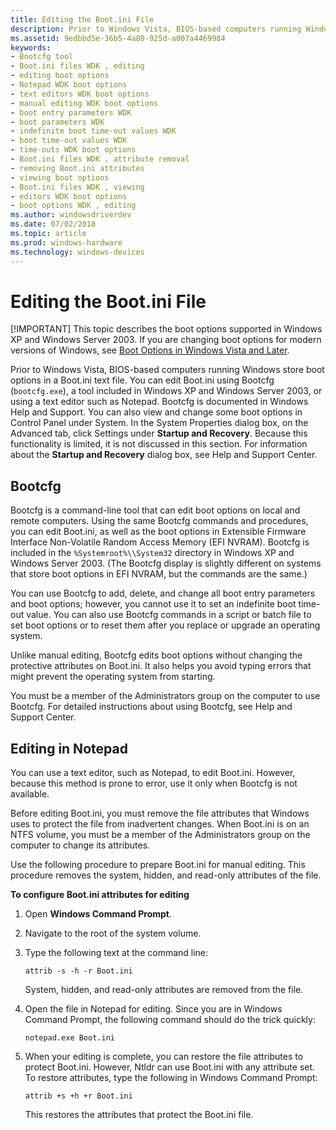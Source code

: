 ```yaml
---
title: Editing the Boot.ini File
description: Prior to Windows Vista, BIOS-based computers running Windows store boot options in a Boot.ini text file.
ms.assetid: 9edbbd5e-36b5-4a80-925d-a007a4469984
keywords:
- Bootcfg tool
- Boot.ini files WDK , editing
- editing boot options
- Notepad WDK boot options
- text editors WDK boot options
- manual editing WDK boot options
- boot entry parameters WDK
- boot parameters WDK
- indefinite boot time-out values WDK
- boot time-out values WDK
- time-outs WDK boot options
- Boot.ini files WDK , attribute removal
- removing Boot.ini attributes
- viewing boot options
- Boot.ini files WDK , viewing
- editors WDK boot options
- boot options WDK , editing
ms.author: windowsdriverdev
ms.date: 07/02/2018
ms.topic: article
ms.prod: windows-hardware
ms.technology: windows-devices
---
```


# Editing the Boot.ini File


[!IMPORTANT] This topic describes the boot options supported in Windows XP and Windows Server 2003. If you are changing boot options for modern versions of Windows, see [Boot Options in Windows Vista and Later](boot-options-in-windows-vista-and-later.md).

Prior to Windows Vista, BIOS-based computers running Windows store boot options in a Boot.ini text file. You can edit Boot.ini using Bootcfg (`bootcfg.exe`), a tool included in Windows XP and Windows Server 2003, or using a text editor such as Notepad. Bootcfg is documented in Windows Help and Support. You can also view and change some boot options in Control Panel under System. In the System Properties dialog box, on the Advanced tab, click Settings under **Startup and Recovery**. Because this functionality is limited, it is not discussed in this section. For information about the **Startup and Recovery** dialog box, see Help and Support Center.

## Bootcfg

Bootcfg is a command-line tool that can edit boot options on local and remote computers. Using the same Bootcfg commands and procedures, you can edit Boot.ini, as well as the boot options in Extensible Firmware Interface Non-Volatile Random Access Memory (EFI NVRAM). Bootcfg is included in the `%Systemroot%\\System32` directory in Windows XP and Windows Server 2003. (The Bootcfg display is slightly different on systems that store boot options in EFI NVRAM, but the commands are the same.)

You can use Bootcfg to add, delete, and change all boot entry parameters and boot options; however, you cannot use it to set an indefinite boot time-out value. You can also use Bootcfg commands in a script or batch file to set boot options or to reset them after you replace or upgrade an operating system.

Unlike manual editing, Bootcfg edits boot options without changing the protective attributes on Boot.ini. It also helps you avoid typing errors that might prevent the operating system from starting.

You must be a member of the Administrators group on the computer to use Bootcfg. For detailed instructions about using Bootcfg, see Help and Support Center.

## Editing in Notepad

You can use a text editor, such as Notepad, to edit Boot.ini. However, because this method is prone to error, use it only when Bootcfg is not available.

Before editing Boot.ini, you must remove the file attributes that Windows uses to protect the file from inadvertent changes. When Boot.ini is on an NTFS volume, you must be a member of the Administrators group on the computer to change its attributes.

Use the following procedure to prepare Boot.ini for manual editing. This procedure removes the system, hidden, and read-only attributes of the file.

**To configure Boot.ini attributes for editing**

1.  Open **Windows Command Prompt**. 

2.  Navigate to the root of the system volume.

3.  Type the following text at the command line:

    ```
    attrib -s -h -r Boot.ini
    ```

    System, hidden, and read-only attributes are removed from the file.
    
4.  Open the file in Notepad for editing. Since you are in Windows Command Prompt, the following command should do the trick quickly:

    ```
    notepad.exe Boot.ini
    ```

5.  When your editing is complete, you can restore the file attributes to protect Boot.ini. However, Ntldr can use Boot.ini with any attribute set. To restore attributes, type the following in Windows Command Prompt:

    ```
    attrib +s +h +r Boot.ini
    ```

    This restores the attributes that protect the Boot.ini file.
